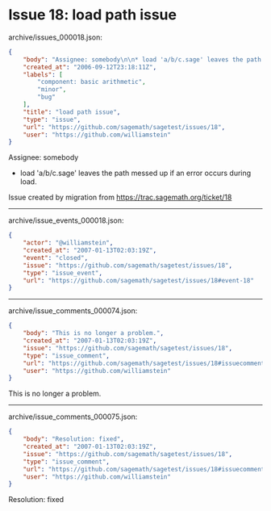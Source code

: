 # Issue 18: load path issue

archive/issues_000018.json:
```json
{
    "body": "Assignee: somebody\n\n* load 'a/b/c.sage' leaves the path messed up if an error occurs during load.\n\n\nIssue created by migration from https://trac.sagemath.org/ticket/18\n\n",
    "created_at": "2006-09-12T23:18:11Z",
    "labels": [
        "component: basic arithmetic",
        "minor",
        "bug"
    ],
    "title": "load path issue",
    "type": "issue",
    "url": "https://github.com/sagemath/sagetest/issues/18",
    "user": "https://github.com/williamstein"
}
```
Assignee: somebody

* load 'a/b/c.sage' leaves the path messed up if an error occurs during load.


Issue created by migration from https://trac.sagemath.org/ticket/18





---

archive/issue_events_000018.json:
```json
{
    "actor": "@williamstein",
    "created_at": "2007-01-13T02:03:19Z",
    "event": "closed",
    "issue": "https://github.com/sagemath/sagetest/issues/18",
    "type": "issue_event",
    "url": "https://github.com/sagemath/sagetest/issues/18#event-18"
}
```



---

archive/issue_comments_000074.json:
```json
{
    "body": "This is no longer a problem.",
    "created_at": "2007-01-13T02:03:19Z",
    "issue": "https://github.com/sagemath/sagetest/issues/18",
    "type": "issue_comment",
    "url": "https://github.com/sagemath/sagetest/issues/18#issuecomment-74",
    "user": "https://github.com/williamstein"
}
```

This is no longer a problem.



---

archive/issue_comments_000075.json:
```json
{
    "body": "Resolution: fixed",
    "created_at": "2007-01-13T02:03:19Z",
    "issue": "https://github.com/sagemath/sagetest/issues/18",
    "type": "issue_comment",
    "url": "https://github.com/sagemath/sagetest/issues/18#issuecomment-75",
    "user": "https://github.com/williamstein"
}
```

Resolution: fixed
